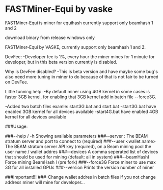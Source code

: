 # FASTMiner-Equi by vaske

FASTMiner-Equi is miner for equihash currently support only beamhash 1 and 2

download binary from release windows only

FASTMiner-Equi by VASKE, currently support only beamhash 1 and 2.

DevFee:
-Developer fee is 1%, every hour the miner mines for 1 minute for developer, but in this beta version currently is disabled.

Why is DevFee disabled?
-This is beta version and have maybe some bug's also need more tuning in miner to do because of that is not fair to be turned on DevFee.

Little tunning help:
-By default miner using 4GB kernel in some cases is faster 3GB kernel, for enabling that 3GB kernel add in batch file --force3G.

-Added two batch files examle: start3G.bat and start.bat
-start3G.bat have enabled 3GB kernel for all devices available
-start4G.bat have enabled 4GB kernel for all devices available 

###Usage:

###--help / -h  			Showing available parameters
###--server <server>:<port>	The BEAM stratum server and port to connect to (required)
###--user <wallet.name>		The BEAM stratum server API key (required), on a Beam mining pool the user name / wallet addres
###--devices <numbers>		A comma seperated list of devices that should be used for mining (default: all in system)
###--beamHashI			Force mining BeamHash I (pre fork)
###--force3G			Force miner to use max 3G for all installed GPUs
###--version			Prints the version number of miner

###Important!!!
###-Change wallet addres in batch files if you not change address miner will mine for developer...
